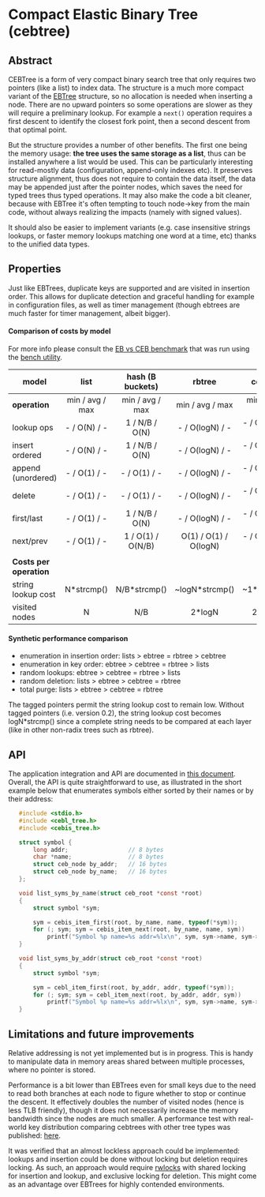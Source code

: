 # Compact Elastic Binary Tree (cebtree)

## Abstract

CEBTree is a form of very compact binary search tree that only requires two
pointers (like a list) to index data. The structure is a much more compact
variant of the [EBTree](https://github.com/wtarreau/ebtree) structure, so no
allocation is needed when inserting a node. There are no upward pointers so
some operations are slower as they will require a preliminary lookup. For
example a `next()` operation requires a first descent to identify the closest
fork point, then a second descent from that optimal point.

But the structure provides a number of other benefits. The first one being the
memory usage: **the tree uses the same storage as a list**, thus can be
installed anywhere a list would be used. This can be particularly interesting
for read-mostly data (configuration, append-only indexes etc). It preserves
structure alignment, thus does not require to contain the data itself, the data
may be appended just after the pointer nodes, which saves the need for typed
trees thus typed operations. It may also make the code a bit cleaner, because
with EBTree it's often tempting to touch node->key from the main code, without
always realizing the impacts (namely with signed values).

It should also be easier to implement variants (e.g. case insensitive strings
lookups, or faster memory lookups matching one word at a time, etc) thanks to
the unified data types.

## Properties

Just like EBTrees, duplicate keys are supported and are visited in insertion
order. This allows for duplicate detection and graceful handling for example
in configuration files, as well as timer management (though ebtrees are much
faster for timer management, albeit bigger).

#### Comparison of costs by model

For more info please consult the [EB vs CEB benchmark](results/bench-eb-ceb/)
that was run using the [bench utility](tests/bench.c).

|             model |      list       | hash (B buckets)   |      rbtree     |     cebtree     |      ebtree       |
|-------------------|:---------------:|:------------------:|:---------------:|:---------------:|:-----------------:|
|__operation__      | min / avg / max |  min / avg / max   | min / avg / max | min / avg / max |  min / avg / max  |
|lookup ops         |  - / O(N) / -   |  1 / N/B / O(N)    | - / O(logN) / - | - / O(logN) / - |  - / O(logN) / -  |
|insert ordered     |  - / O(N) / -   |  1 / N/B / O(N)    | - / O(logN) / - | - / O(logN) / - |  - / O(logN) / -  |
|append (unordered) |  - / O(1) / -   |  - / O(1) / -      | - / O(logN) / - | - / O(logN) / - |  - / O(logN) / -  |
|delete             |  - / O(1) / -   |  - / O(1) / -      | - / O(logN) / - | - / O(logN) / - |  - /   O(1)  / -  |
|first/last         |  - / O(1) / -   |  1 / N/B / O(N)    | - / O(logN) / - | - / O(logN) / - |  - / O(logN) / -  |
|next/prev          |  - / O(1) / -   |  1 / O(1) / O(N/B) | O(1) / O(1) / O(logN) | - / O(logN) / - | O(1) / O(1) / O(logN) |
||
|__Costs per operation__|
|string lookup cost|    N*strcmp()    |    N/B*strcmp()    | ~logN*strcmp()  |  ~1*strcmp()    |    ~1*strcmp()    |
|visited nodes     |         N        |        N/B         |    2*logN       |    2*logN       |      1*logN       |

#### Synthetic performance comparison
- enumeration in insertion order: lists > ebtree = rbtree > cebtree
- enumeration in key order: ebtree > cebtree = rbtree > lists
- random lookups: ebtree > cebtree = rbtree > lists
- random deletion: lists > ebtree > cebtree = rbtree
- total purge: lists > ebtree > cebtree = rbtree

The tagged pointers permit the string lookup cost to remain low. Without tagged
pointers (i.e. version 0.2), the string lookup cost becomes logN*strcmp() since
a complete string needs to be compared at each layer (like in other non-radix
trees such as rbtree).

## API

The application integration and API are documented in [this document](doc/API.md).
Overall, the API is quite straightforward to use, as illustrated in the short
example below that enumerates symbols either sorted by their names or by their
address:
```c
   #include <stdio.h>
   #include <cebl_tree.h>
   #include <cebis_tree.h>

   struct symbol {
       long addr;                 // 8 bytes
       char *name;                // 8 bytes
       struct ceb_node by_addr;   // 16 bytes
       struct ceb_node by_name;   // 16 bytes
   };

   void list_syms_by_name(struct ceb_root *const *root)
   {
       struct symbol *sym;

       sym = cebis_item_first(root, by_name, name, typeof(*sym));
       for (; sym; sym = cebis_item_next(root, by_name, name, sym))
           printf("Symbol %p name=%s addr=%lx\n", sym, sym->name, sym->addr);
   }

   void list_syms_by_addr(struct ceb_root *const *root)
   {
       struct symbol *sym;

       sym = cebl_item_first(root, by_addr, addr, typeof(*sym));
       for (; sym; sym = cebl_item_next(root, by_addr, addr, sym))
           printf("Symbol %p name=%s addr=%lx\n", sym, sym->name, sym->addr);
   }
```

## Limitations and future improvements

Relative addressing is not yet implemented but is in progress. This is handy to
manipulate data in memory areas shared between multiple processes, where no
pointer is stored.

Performance is a bit lower than EBTrees even for small keys due to the need to
read both branches at each node to figure whether to stop or continue the
descent. It effectively doubles the number of visited nodes (hence is less TLB
friendly), though it does not necessarily increase the memory bandwidth since
the nodes are much smaller. A performance test with real-world key distribution
comparing cebtrees with other tree types was published:
[here](https://wtarreau.blogspot.com/2025/06/real-world-performance-comparison-of.html).

It was verified that an almost lockless approach could be implemented: lookups
and insertion could be done without locking but deletion requires locking. As
such, an approach would require [rwlocks](https://github.com/wtarreau/plock)
with shared locking for insertion and lookup, and exclusive locking for
deletion. This might come as an advantage over EBTrees for highly contended
environments.
